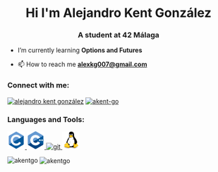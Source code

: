 <h1 align="center">Hi I'm Alejandro Kent González</h1>
<h3 align="center">A student at 42 Málaga</h3>

- I’m currently learning **Options and Futures**

- 📫 How to reach me **alexkg007@gmail.com**

<h3 align="left">Connect with me:</h3>
<p align="left">
<a href="https://linkedin.com/in/alejandro kent gonzález" target="blank"><img align="center" src="https://raw.githubusercontent.com/rahuldkjain/github-profile-readme-generator/master/src/images/icons/Social/linked-in-alt.svg" alt="alejandro kent gonzález" height="30" width="40" /></a>
<a href="https://instagram.com/akent-go" target="blank"><img align="center" src="https://raw.githubusercontent.com/rahuldkjain/github-profile-readme-generator/master/src/images/icons/Social/instagram.svg" alt="akent-go" height="30" width="40" /></a>
</p>

<h3 align="left">Languages and Tools:</h3>
<p align="left"> <a href="https://www.cprogramming.com/" target="_blank" rel="noreferrer"> <img src="https://raw.githubusercontent.com/devicons/devicon/master/icons/c/c-original.svg" alt="c" width="40" height="40"/> </a> <a href="https://www.w3schools.com/cpp/" target="_blank" rel="noreferrer"> <img src="https://raw.githubusercontent.com/devicons/devicon/master/icons/cplusplus/cplusplus-original.svg" alt="cplusplus" width="40" height="40"/> </a> <a href="https://git-scm.com/" target="_blank" rel="noreferrer"> <img src="https://www.vectorlogo.zone/logos/git-scm/git-scm-icon.svg" alt="git" width="40" height="40"/> </a> <a href="https://www.linux.org/" target="_blank" rel="noreferrer"> <img src="https://raw.githubusercontent.com/devicons/devicon/master/icons/linux/linux-original.svg" alt="linux" width="40" height="40"/> </a> </p>

<p><img align="left" src="https://github-readme-stats.vercel.app/api/top-langs?username=akentgo&show_icons=true&locale=en&layout=compact" alt="akentgo" /></p>

<p>&nbsp;<img align="center" src="https://github-readme-stats.vercel.app/api?username=akentgo&show_icons=true&locale=en" alt="akentgo" /></p>
